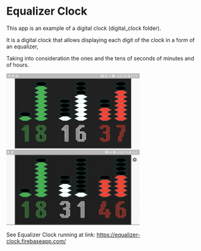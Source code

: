# Equalizer Clock

This app is an example of a digital clock (digital_clock folder).

It is a digital clock that allows displaying each digit of the clock in a form of an equalizer,

Taking into consideration the ones and the tens of seconds of minutes and of hours.

<img src='equalizer_clock.jpg' width='350'>
 
<img src='equalizer_clock.gif' width='350'>


See Equalizer Clock running at link: https://equalizer-clock.firebaseapp.com/

